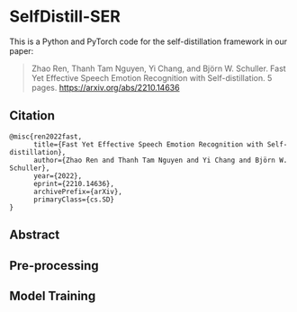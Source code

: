 # SelfDistill-SER

This is a Python and PyTorch code for the self-distillation framework in our paper: 

<!--[Fast Yet Effective Speech Emotion Recognition with Self-distillation](https://arxiv.org/pdf/2210.14636.pdf).-->


>Zhao Ren, Thanh Tam Nguyen, Yi Chang, and Björn W. Schuller. Fast Yet Effective Speech Emotion Recognition with Self-distillation. 5 pages. https://arxiv.org/abs/2210.14636

## Citation

```
@misc{ren2022fast,
      title={Fast Yet Effective Speech Emotion Recognition with Self-distillation}, 
      author={Zhao Ren and Thanh Tam Nguyen and Yi Chang and Björn W. Schuller},
      year={2022},
      eprint={2210.14636},
      archivePrefix={arXiv},
      primaryClass={cs.SD}
}
```

## Abstract

## Pre-processing

## Model Training

<!---
## Cite
If you use the code from this repositroy, please cite the following reference in your paper:

[1] Zhao Ren, Thanh Tam Nguyen, Yi Chang, and Björn W. Schuller. "Fast Yet Effective Speech Emotion Recognition with Self-distillation", arXiv:2210.14636, 2022, 5 pages.
-->
